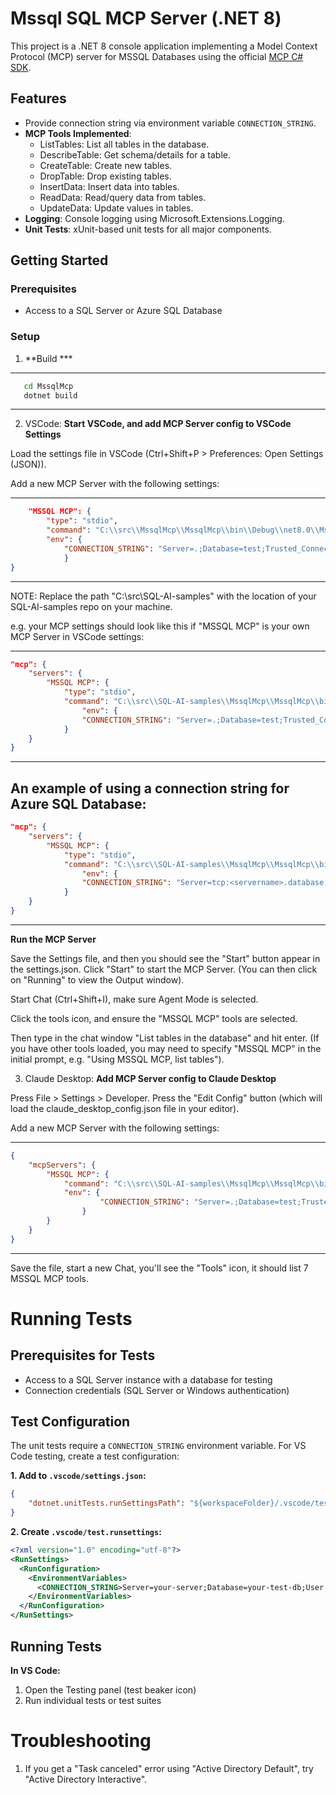 
# Mssql SQL MCP Server (.NET 8)

This project is a .NET 8 console application implementing a Model Context Protocol (MCP) server for MSSQL Databases using the official [MCP C# SDK](https://github.com/modelcontextprotocol/csharp-sdk).

## Features

- Provide connection string via environment variable `CONNECTION_STRING`.
- **MCP Tools Implemented**:
  - ListTables: List all tables in the database.
  - DescribeTable: Get schema/details for a table.
  - CreateTable: Create new tables.
  - DropTable: Drop existing tables.
  - InsertData: Insert data into tables.
  - ReadData: Read/query data from tables.
  - UpdateData: Update values in tables.
- **Logging**: Console logging using Microsoft.Extensions.Logging.
- **Unit Tests**: xUnit-based unit tests for all major components.

## Getting Started

### Prerequisites

- Access to a SQL Server or Azure SQL Database

### Setup

1. **Build ***

---
```sh
   cd MssqlMcp
   dotnet build
```
---


2. VSCode: **Start VSCode, and add MCP Server config to VSCode Settings**

Load the settings file in VSCode (Ctrl+Shift+P > Preferences: Open Settings (JSON)).

Add a new MCP Server with the following settings:

---
```json
    "MSSQL MCP": {
        "type": "stdio",
        "command": "C:\\src\\MssqlMcp\\MssqlMcp\\bin\\Debug\\net8.0\\MssqlMcp.exe",
        "env": {
            "CONNECTION_STRING": "Server=.;Database=test;Trusted_Connection=True;TrustServerCertificate=True"
            }
}
```
---

NOTE: Replace the path "C:\\src\\SQL-AI-samples" with the location of your SQL-AI-samples repo on your machine.

e.g. your MCP settings should look like this if "MSSQL MCP" is your own MCP Server in VSCode settings:

---
```json
"mcp": {
    "servers": {
        "MSSQL MCP": {
            "type": "stdio",
            "command": "C:\\src\\SQL-AI-samples\\MssqlMcp\\MssqlMcp\\bin\\Debug\\net8.0\\MssqlMcp.exe",
                "env": {
                "CONNECTION_STRING": "Server=.;Database=test;Trusted_Connection=True;TrustServerCertificate=True"
            }
    }
}
```
---

An example of using a connection string for Azure SQL Database:
---
```json
"mcp": {
    "servers": {
        "MSSQL MCP": {
            "type": "stdio",
            "command": "C:\\src\\SQL-AI-samples\\MssqlMcp\\MssqlMcp\\bin\\Debug\\net8.0\\MssqlMcp.exe",
                "env": {
                "CONNECTION_STRING": "Server=tcp:<servername>.database.windows.net,1433;Initial Catalog=<databasename>;Encrypt=Mandatory;TrustServerCertificate=False;Connection Timeout=30;Authentication=Active Directory Interactive"
            }
    }
}
```
---

**Run the MCP Server**

Save the Settings file, and then you should see the "Start" button appear in the settings.json.  Click "Start" to start the MCP Server. (You can then click on "Running" to view the Output window).

Start Chat (Ctrl+Shift+I), make sure Agent Mode is selected.

Click the tools icon, and ensure the "MSSQL MCP" tools are selected.

Then type in the chat window "List tables in the database" and hit enter. (If you have other tools loaded, you may need to specify "MSSQL MCP" in the initial prompt, e.g. "Using MSSQL MCP, list tables").

3. Claude Desktop: **Add MCP Server config to Claude Desktop**

Press File > Settings > Developer.
Press the "Edit Config" button (which will load the claude_desktop_config.json file in your editor).

Add a new MCP Server with the following settings:

---
```json
{
    "mcpServers": {
        "MSSQL MCP": {
            "command": "C:\\src\\SQL-AI-samples\\MssqlMcp\\MssqlMcp\\bin\\Debug\\net8.0\\MssqlMcp.exe",
            "env": {
                    "CONNECTION_STRING": "Server=.;Database=test;Trusted_Connection=True;TrustServerCertificate=True"
                }
        }
    }
}
```
---

Save the file, start a new Chat, you'll see the "Tools" icon, it should list 7 MSSQL MCP tools.

# Running Tests

## Prerequisites for Tests

- Access to a SQL Server instance with a database for testing
- Connection credentials (SQL Server or Windows authentication)

## Test Configuration

The unit tests require a `CONNECTION_STRING` environment variable. For VS Code testing, create a test configuration:

**1. Add to `.vscode/settings.json`:**

```json
{
    "dotnet.unitTests.runSettingsPath": "${workspaceFolder}/.vscode/test.runsettings"
}
```

**2. Create `.vscode/test.runsettings`:**

```xml
<?xml version="1.0" encoding="utf-8"?>
<RunSettings>
  <RunConfiguration>
    <EnvironmentVariables>
      <CONNECTION_STRING>Server=your-server;Database=your-test-db;User Id=your-user;Password=your-password;TrustServerCertificate=True</CONNECTION_STRING>
    </EnvironmentVariables>
  </RunConfiguration>
</RunSettings>
```

## Running Tests

**In VS Code:**
1. Open the Testing panel (test beaker icon)  
2. Run individual tests or test suites


# Troubleshooting

1. If you get a "Task canceled" error using "Active Directory Default", try "Active Directory Interactive".




